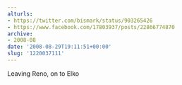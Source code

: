 ```yaml
---
alturls:
- https://twitter.com/bismark/status/903265426
- https://www.facebook.com/17803937/posts/22866774870
archive:
- 2008-08
date: '2008-08-29T19:11:51+00:00'
slug: '1220037111'
---
```


Leaving Reno, on to Elko

